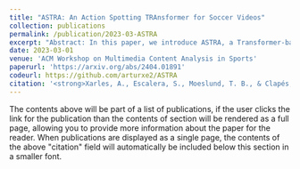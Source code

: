 ```yaml
---
title: "ASTRA: An Action Spotting TRAnsformer for Soccer Videos"
collection: publications
permalink: /publication/2023-03-ASTRA
excerpt: "Abstract: In this paper, we introduce ASTRA, a Transformer-based model designed for the task of Action Spotting in soccer matches. ASTRA addresses several challenges inherent in the task and dataset, including the requirement for precise action localization, the presence of a long-tail data distribution, non-visibility in certain actions, and inherent label noise. To do so, ASTRA incorporates (a) a Transformer encoder-decoder architecture to achieve the desired output temporal resolution and to produce precise predictions, (b) a balanced mixup strategy to handle the long-tail distribution of the data, (c) an uncertainty-aware displacement head to capture the label variability, and (d) input audio signal to enhance detection of non-visible actions. Results demonstrate the effectiveness of ASTRA, achieving a tight Average-mAP of 66.82 on the test set. Moreover, in the SoccerNet 2023 Action Spotting challenge, we secure the 3rd position with an Average-mAP of 70.21 on the challenge set."
date: 2023-03-01
venue: 'ACM Workshop on Multimedia Content Analysis in Sports'
paperurl: 'https://arxiv.org/abs/2404.01891'
codeurl: https://github.com/arturxe2/ASTRA
citation: '<strong>Xarles, A., Escalera, S., Moeslund, T. B., & Clapés, A. (2023, October). ASTRA: An Action Spotting TRAnsformer for Soccer Videos. In Proceedings of the 6th International Workshop on Multimedia Content Analysis in Sports (pp. 93-102).'
---
```


The contents above will be part of a list of publications, if the user clicks the link for the publication than the contents of section will be rendered as a full page, allowing you to provide more information about the paper for the reader. When publications are displayed as a single page, the contents of the above "citation" field will automatically be included below this section in a smaller font.